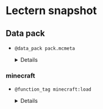 # Lectern snapshot

## Data pack

- `@data_pack pack.mcmeta`

  <details>

  ```json
  {
    "pack": {
      "pack_format": 10,
      "description": ""
    }
  }
  ```

  </details>

### minecraft

- `@function_tag minecraft:load`

  <details>

  ```json
  {
    "values": [
      "demo:foo",
      "demo:bar"
    ]
  }
  ```

  </details>
